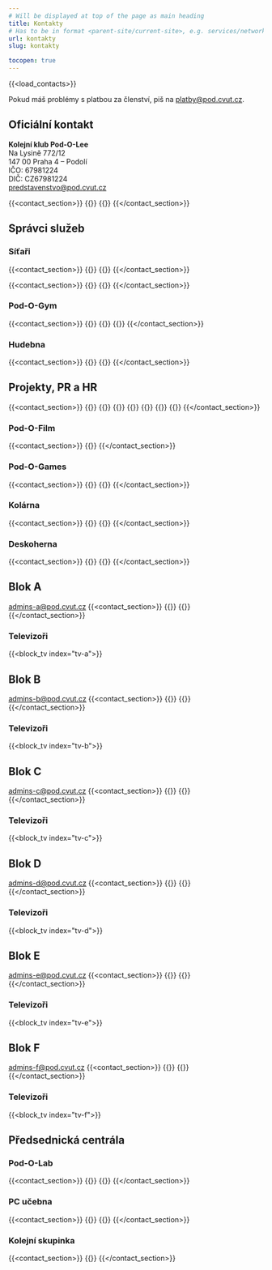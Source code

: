 ```yaml
---
# Will be displayed at top of the page as main heading
title: Kontakty
# Has to be in format <parent-site/current-site>, e.g. services/network (notice missing slash at the beginning)
url: kontakty
slug: kontakty

tocopen: true
---
```


{{<load_contacts>}}

Pokud máš problémy s platbou za členství, piš na <platby@pod.cvut.cz>.

## Oficiální kontakt

**Kolejní klub Pod-O-Lee**  
Na Lysině 772/12  
147 00 Praha 4 – Podolí  
IČO: 67981224  
DIČ: CZ67981224  
<predstavenstvo@pod.cvut.cz>

{{<contact_section>}}
    {{<contact index="pk" role="Předseda">}}
    {{<contact index="m" role="Místopředseda">}}
{{</contact_section>}}

## Správci služeb

### Síťaři

{{<contact_section>}}
    {{<contact index="ss" role="Správce systémů">}}
    {{<contact index="zss" role="Zástupce správce systémů">}}
{{</contact_section>}}

{{<contact_section>}}
    {{<contact index="sn" role="Správce sítě">}}
    {{<contact index="zsn" role="Zástupce správce sítě">}}
{{</contact_section>}}

### Pod-O-Gym

{{<contact_section>}}
    {{<contact index="sg" role="Správce Pod-O-Gym">}}
    {{<contact index="zsg" role="Zástupce správce Pod-O-Gym">}}
    {{<contact index="sgt" role="Člen Pod-O-Gym týmu">}}
{{</contact_section>}}

### Hudebna

{{<contact_section>}}
    {{<contact index="sh" role="Správce hudebny">}}
    {{<contact index="zsh" role="Zástupce správce hudebny">}}
{{</contact_section>}}

## Projekty, PR a HR

{{<contact_section>}}
    {{<contact index="sp" role="Správce projektů">}}
    {{<contact index="zsp" role="Zástupce správce projektů">}}
    {{<contact index="pr" role="PR manažer">}}
    {{<contact index="zpr" role="Zástupce PR manažera">}}
    {{<contact index="prt" role="Člen PR týmu">}}
    {{<contact index="hr" role="HR manažer">}}
    {{<contact index="zhr" role="Zástupce HR manažera">}}
{{</contact_section>}}

### Pod-O-Film

{{<contact_section>}}
    {{<contact index="sf" role="Správce Pod-O-Film">}}
{{</contact_section>}}

### Pod-O-Games

{{<contact_section>}}
    {{<contact index="gm" role="Správce Pod-O-Games">}}
    {{<contact index="zgm" role="Zástupce správce Pod-O-Games">}}
{{</contact_section>}}

### Kolárna

{{<contact_section>}}
    {{<contact index="sk" role="Správce kolárny">}}
    {{<contact index="zsk" role="Zástupce správce kolárny">}}
{{</contact_section>}}

### Deskoherna

{{<contact_section>}}
    {{<contact index="sdh" role="Správce deskoherny">}}
    {{<contact index="zsdh" role="Zástupce správce deskoherny">}}
{{</contact_section>}}

## Blok A

<admins-a@pod.cvut.cz>
{{<contact_section>}}
    {{<contact index="sba" role="Správce bloku A">}}
    {{<contact index="zsba" role="Zástupce správce bloku A">}}
{{</contact_section>}}

### Televizoři

{{<block_tv index="tv-a">}}

## Blok B

<admins-b@pod.cvut.cz>
{{<contact_section>}}
    {{<contact index="sbb" role="Správce bloku B">}}
    {{<contact index="zsbb" role="Zástupce správce bloku B">}}
{{</contact_section>}}

### Televizoři

{{<block_tv index="tv-b">}}

## Blok C

<admins-c@pod.cvut.cz>
{{<contact_section>}}
    {{<contact index="sbc" role="Správce bloku C">}}
    {{<contact index="zsbc" role="Zástupce správce bloku C">}}
{{</contact_section>}}

### Televizoři

{{<block_tv index="tv-c">}}

## Blok D

<admins-d@pod.cvut.cz>
{{<contact_section>}}
    {{<contact index="sbd" role="Správce bloku D">}}
    {{<contact index="zsbd" role="Zástupce správce bloku D">}}
{{</contact_section>}}

### Televizoři

{{<block_tv index="tv-d">}}

## Blok E

<admins-e@pod.cvut.cz>
{{<contact_section>}}
    {{<contact index="sbe" role="Správce bloku E">}}
    {{<contact index="zsbe" role="Zástupce správce bloku E">}}
{{</contact_section>}}

### Televizoři

{{<block_tv index="tv-e">}}

## Blok F

<admins-f@pod.cvut.cz>
{{<contact_section>}}
    {{<contact index="sbf" role="Správce bloku F">}}
    {{<contact index="zsbf" role="Zástupce správce bloku F">}}
{{</contact_section>}}

### Televizoři

{{<block_tv index="tv-f">}}

## Předsednická centrála

### Pod-O-Lab

{{<contact_section>}}
    {{<contact index="sl" role="Správce Pod-O-Lab">}}
    {{<contact index="zsl" role="Zástupce správce Pod-O-Lab">}}
{{</contact_section>}}

### PC učebna

{{<contact_section>}}
    {{<contact index="pc" role="Správce PC učebny">}}
    {{<contact index="zpc" role="Zástupce správce PC učebny">}}
{{</contact_section>}}

### Kolejní skupinka

{{<contact_section>}}
    {{<contact index="vks" role="Vedoucí kolejní skupinky">}}
{{</contact_section>}}
